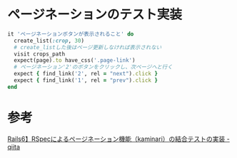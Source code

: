 # ページネーションのテスト実装

```ruby
it 'ページネーションボタンが表示されること' do
  create_list(:crop, 30)
  # create_listした後はページ更新しなければ表示されない
  visit crops_path
  expect(page).to have_css('.page-link')
  # ページネーション'2'のボタンをクリックし、次ページへと行く
  expect { find_link('2', rel = "next").click }
  expect { find_link('1', rel = "prev").click }
end
```

# 参考

[Rails6】RSpecによるページネーション機能（kaminari）の結合テストの実装 - qiita](https://qiita.com/narimiya/items/53a956a265b99c58c309)
